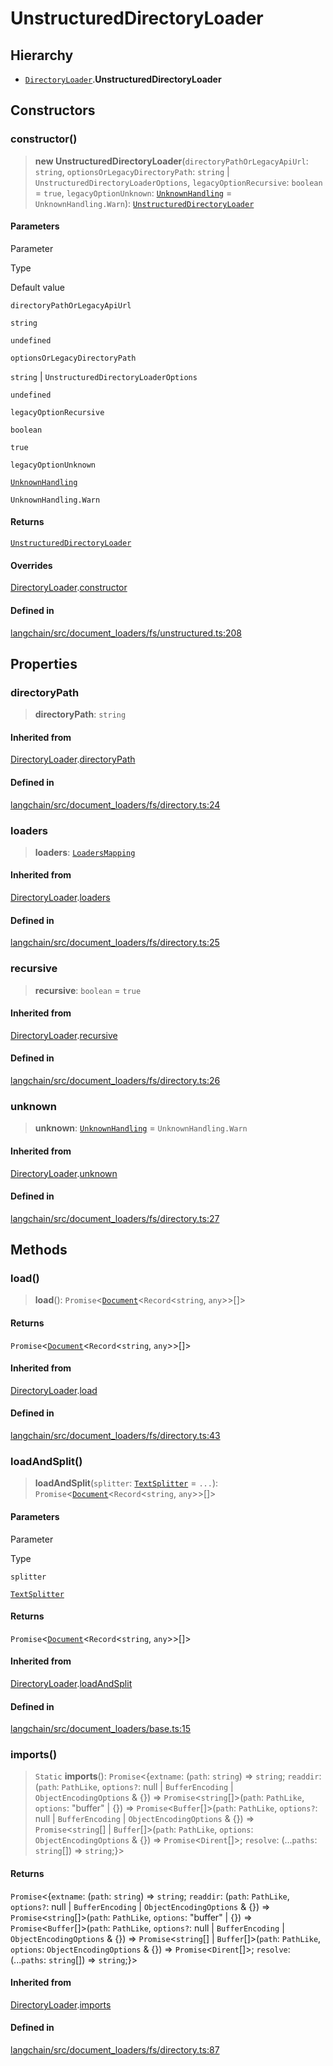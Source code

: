 UnstructuredDirectoryLoader
===========================

Hierarchy[](#hierarchy "Direct link to Hierarchy")
---------------------------------------------------

*   [`DirectoryLoader`](/docs/api/document_loaders_fs_directory/classes/DirectoryLoader).**UnstructuredDirectoryLoader**

Constructors[](#constructors "Direct link to Constructors")
------------------------------------------------------------

### constructor()[](#constructor "Direct link to constructor()")

> **new UnstructuredDirectoryLoader**(`directoryPathOrLegacyApiUrl`: `string`, `optionsOrLegacyDirectoryPath`: `string` | `UnstructuredDirectoryLoaderOptions`, `legacyOptionRecursive`: `boolean` = `true`, `legacyOptionUnknown`: [`UnknownHandling`](/docs/api/document_loaders_fs_directory/variables/UnknownHandling) = `UnknownHandling.Warn`): [`UnstructuredDirectoryLoader`](/docs/api/document_loaders_fs_unstructured/classes/UnstructuredDirectoryLoader)

#### Parameters[](#parameters "Direct link to Parameters")

Parameter

Type

Default value

`directoryPathOrLegacyApiUrl`

`string`

`undefined`

`optionsOrLegacyDirectoryPath`

`string` | `UnstructuredDirectoryLoaderOptions`

`undefined`

`legacyOptionRecursive`

`boolean`

`true`

`legacyOptionUnknown`

[`UnknownHandling`](/docs/api/document_loaders_fs_directory/variables/UnknownHandling)

`UnknownHandling.Warn`

#### Returns[](#returns "Direct link to Returns")

[`UnstructuredDirectoryLoader`](/docs/api/document_loaders_fs_unstructured/classes/UnstructuredDirectoryLoader)

#### Overrides[](#overrides "Direct link to Overrides")

[DirectoryLoader](/docs/api/document_loaders_fs_directory/classes/DirectoryLoader).[constructor](/docs/api/document_loaders_fs_directory/classes/DirectoryLoader#constructor)

#### Defined in[](#defined-in "Direct link to Defined in")

[langchain/src/document\_loaders/fs/unstructured.ts:208](https://github.com/hwchase17/langchainjs/blob/1c1274d/langchain/src/document_loaders/fs/unstructured.ts#L208)

Properties[](#properties "Direct link to Properties")
------------------------------------------------------

### directoryPath[](#directorypath "Direct link to directoryPath")

> **directoryPath**: `string`

#### Inherited from[](#inherited-from "Direct link to Inherited from")

[DirectoryLoader](/docs/api/document_loaders_fs_directory/classes/DirectoryLoader).[directoryPath](/docs/api/document_loaders_fs_directory/classes/DirectoryLoader#directorypath)

#### Defined in[](#defined-in-1 "Direct link to Defined in")

[langchain/src/document\_loaders/fs/directory.ts:24](https://github.com/hwchase17/langchainjs/blob/1c1274d/langchain/src/document_loaders/fs/directory.ts#L24)

### loaders[](#loaders "Direct link to loaders")

> **loaders**: [`LoadersMapping`](/docs/api/document_loaders_fs_directory/interfaces/LoadersMapping)

#### Inherited from[](#inherited-from-1 "Direct link to Inherited from")

[DirectoryLoader](/docs/api/document_loaders_fs_directory/classes/DirectoryLoader).[loaders](/docs/api/document_loaders_fs_directory/classes/DirectoryLoader#loaders)

#### Defined in[](#defined-in-2 "Direct link to Defined in")

[langchain/src/document\_loaders/fs/directory.ts:25](https://github.com/hwchase17/langchainjs/blob/1c1274d/langchain/src/document_loaders/fs/directory.ts#L25)

### recursive[](#recursive "Direct link to recursive")

> **recursive**: `boolean` = `true`

#### Inherited from[](#inherited-from-2 "Direct link to Inherited from")

[DirectoryLoader](/docs/api/document_loaders_fs_directory/classes/DirectoryLoader).[recursive](/docs/api/document_loaders_fs_directory/classes/DirectoryLoader#recursive)

#### Defined in[](#defined-in-3 "Direct link to Defined in")

[langchain/src/document\_loaders/fs/directory.ts:26](https://github.com/hwchase17/langchainjs/blob/1c1274d/langchain/src/document_loaders/fs/directory.ts#L26)

### unknown[](#unknown "Direct link to unknown")

> **unknown**: [`UnknownHandling`](/docs/api/document_loaders_fs_directory/variables/UnknownHandling) = `UnknownHandling.Warn`

#### Inherited from[](#inherited-from-3 "Direct link to Inherited from")

[DirectoryLoader](/docs/api/document_loaders_fs_directory/classes/DirectoryLoader).[unknown](/docs/api/document_loaders_fs_directory/classes/DirectoryLoader#unknown)

#### Defined in[](#defined-in-4 "Direct link to Defined in")

[langchain/src/document\_loaders/fs/directory.ts:27](https://github.com/hwchase17/langchainjs/blob/1c1274d/langchain/src/document_loaders/fs/directory.ts#L27)

Methods[](#methods "Direct link to Methods")
---------------------------------------------

### load()[](#load "Direct link to load()")

> **load**(): `Promise`<[`Document`](/docs/api/document/classes/Document)<`Record`<`string`, `any`\>\>\[\]\>

#### Returns[](#returns-1 "Direct link to Returns")

`Promise`<[`Document`](/docs/api/document/classes/Document)<`Record`<`string`, `any`\>\>\[\]\>

#### Inherited from[](#inherited-from-4 "Direct link to Inherited from")

[DirectoryLoader](/docs/api/document_loaders_fs_directory/classes/DirectoryLoader).[load](/docs/api/document_loaders_fs_directory/classes/DirectoryLoader#load)

#### Defined in[](#defined-in-5 "Direct link to Defined in")

[langchain/src/document\_loaders/fs/directory.ts:43](https://github.com/hwchase17/langchainjs/blob/1c1274d/langchain/src/document_loaders/fs/directory.ts#L43)

### loadAndSplit()[](#loadandsplit "Direct link to loadAndSplit()")

> **loadAndSplit**(`splitter`: [`TextSplitter`](/docs/api/text_splitter/classes/TextSplitter) = `...`): `Promise`<[`Document`](/docs/api/document/classes/Document)<`Record`<`string`, `any`\>\>\[\]\>

#### Parameters[](#parameters-1 "Direct link to Parameters")

Parameter

Type

`splitter`

[`TextSplitter`](/docs/api/text_splitter/classes/TextSplitter)

#### Returns[](#returns-2 "Direct link to Returns")

`Promise`<[`Document`](/docs/api/document/classes/Document)<`Record`<`string`, `any`\>\>\[\]\>

#### Inherited from[](#inherited-from-5 "Direct link to Inherited from")

[DirectoryLoader](/docs/api/document_loaders_fs_directory/classes/DirectoryLoader).[loadAndSplit](/docs/api/document_loaders_fs_directory/classes/DirectoryLoader#loadandsplit)

#### Defined in[](#defined-in-6 "Direct link to Defined in")

[langchain/src/document\_loaders/base.ts:15](https://github.com/hwchase17/langchainjs/blob/1c1274d/langchain/src/document_loaders/base.ts#L15)

### imports()[](#imports "Direct link to imports()")

> `Static` **imports**(): `Promise`<{`extname`: (`path`: `string`) => `string`; `readdir`: (`path`: `PathLike`, `options?`: null | `BufferEncoding` | `ObjectEncodingOptions` & {}) => `Promise`<`string`\[\]\>(`path`: `PathLike`, `options`: "buffer" | {}) => `Promise`<`Buffer`\[\]\>(`path`: `PathLike`, `options?`: null | `BufferEncoding` | `ObjectEncodingOptions` & {}) => `Promise`<`string`\[\] | `Buffer`\[\]\>(`path`: `PathLike`, `options`: `ObjectEncodingOptions` & {}) => `Promise`<`Dirent`\[\]\>; `resolve`: (...`paths`: `string`\[\]) => `string`;}\>

#### Returns[](#returns-3 "Direct link to Returns")

`Promise`<{`extname`: (`path`: `string`) => `string`; `readdir`: (`path`: `PathLike`, `options?`: null | `BufferEncoding` | `ObjectEncodingOptions` & {}) => `Promise`<`string`\[\]\>(`path`: `PathLike`, `options`: "buffer" | {}) => `Promise`<`Buffer`\[\]\>(`path`: `PathLike`, `options?`: null | `BufferEncoding` | `ObjectEncodingOptions` & {}) => `Promise`<`string`\[\] | `Buffer`\[\]\>(`path`: `PathLike`, `options`: `ObjectEncodingOptions` & {}) => `Promise`<`Dirent`\[\]\>; `resolve`: (...`paths`: `string`\[\]) => `string`;}\>

#### Inherited from[](#inherited-from-6 "Direct link to Inherited from")

[DirectoryLoader](/docs/api/document_loaders_fs_directory/classes/DirectoryLoader).[imports](/docs/api/document_loaders_fs_directory/classes/DirectoryLoader#imports)

#### Defined in[](#defined-in-7 "Direct link to Defined in")

[langchain/src/document\_loaders/fs/directory.ts:87](https://github.com/hwchase17/langchainjs/blob/1c1274d/langchain/src/document_loaders/fs/directory.ts#L87)